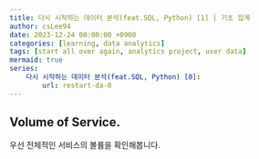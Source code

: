```yaml
---
title: 다시 시작하는 데이터 분석(feat.SQL, Python) [1] | 기초 집계
author: csLee94
date: 2023-12-24 00:00:00 +0900
categories: [learning, data analytics]
tags: [start all over again, analytics project, user data]
mermaid: true
series:
    다시 시작하는 데이터 분석(feat.SQL, Python) [0]: 
        url: restart-da-0
---
```


<!-- ## ABSTRACT.

우선, 앞서 본 데이터에서 가장 기초적인 내용들을 살펴보려고 합니다.  -->

## Volume of Service.
우선 전체적인 서비스의 볼륨을 확인해봅니다.